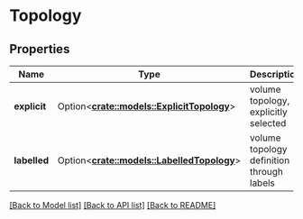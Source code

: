 # Topology

## Properties

Name | Type | Description | Notes
------------ | ------------- | ------------- | -------------
**explicit** | Option<[**crate::models::ExplicitTopology**](ExplicitTopology.md)> | volume topology, explicitly selected | [optional]
**labelled** | Option<[**crate::models::LabelledTopology**](LabelledTopology.md)> | volume topology definition through labels | [optional]

[[Back to Model list]](../README.md#documentation-for-models) [[Back to API list]](../README.md#documentation-for-api-endpoints) [[Back to README]](../README.md)


